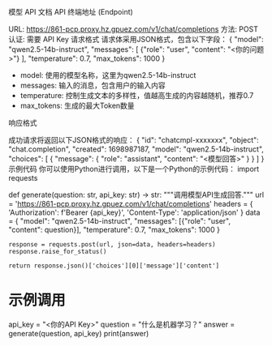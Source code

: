 模型 API 文档
API 终端地址 (Endpoint)

URL: https://861-pcp.proxy.hz.gpuez.com/v1/chat/completions
方法: POST
认证: 需要 API Key
请求格式
请求体采用JSON格式，包含以下字段：
{
    "model": "qwen2.5-14b-instruct",
    "messages": [
        {"role": "user", "content": "<你的问题>"}
    ],
    "temperature": 0.7,
    "max_tokens": 1000
}
- model: 使用的模型名称，这里为qwen2.5-14b-instruct
- messages: 输入的消息，包含用户的输入内容
- temperature: 控制生成文本的多样性，值越高生成的内容越随机，推荐0.7
- max_tokens: 生成的最大Token数量

响应格式

成功请求将返回以下JSON格式的响应：
{
    "id": "chatcmpl-xxxxxxx",
    "object": "chat.completion",
    "created": 1698987187,
    "model": "qwen2.5-14b-instruct",
    "choices": [
        {
            "message": {
                "role": "assistant",
                "content": "<模型回答>"
            }
        }
    ]
}
示例代码
你可以使用Python进行调用，以下是一个Python的示例代码：
import requests

def generate(question: str, api_key: str) -> str:
    """调用模型API生成回答."""
    url = 'https://861-pcp.proxy.hz.gpuez.com/v1/chat/completions'
    headers = {
        'Authorization': f'Bearer {api_key}',
        'Content-Type': 'application/json'
    }
    data = {
        "model": "qwen2.5-14b-instruct",
        "messages": [{"role": "user", "content": question}],
        "temperature": 0.7,
        "max_tokens": 1000
    }

    response = requests.post(url, json=data, headers=headers)
    response.raise_for_status()
    
    return response.json()['choices'][0]['message']['content']

# 示例调用
api_key = "<你的API Key>"
question = "什么是机器学习？"
answer = generate(question, api_key)
print(answer)
